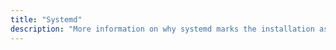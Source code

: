 ```yaml
---
title: "Systemd"
description: "More information on why systemd marks the installation as unsupported."
---
```

